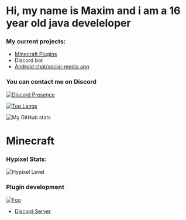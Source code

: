 # Hi, my name is Maxim and i am a 16 year old java develeloper

### My current projects:
- [Minecraft Plugins](https://www.spigotmc.org/resources/authors/1620695/)
- Discord bot
- [Android chat/social-media app](https://discord.gg/DnVDBPNydT)

### You can contact me on Discord
[![Discord Presence](https://lanyard.cnrad.dev/api/759334613335670805)](https://discord.com/users/759334613335670805)

[![Top Langs](https://github-readme-stats.vercel.app/api/top-langs/?username=JavaDevMC&layout=compat&theme=radical)](https://github.com/anuraghazra/github-readme-stats)

![My GitHub stats](https://github-readme-stats.vercel.app/api?username=JavaDevMC&theme=radical&hide=contribs,prs)

# Minecraft
### Hypixel Stats:
![Hypixel Level](https://hypixel.paniek.de/signature/6d01fd6b43ec4294b4f700dd3c330648/general-tooltip)

### Plugin development
[![Foo](https://media.discordapp.net/attachments/895012337982001153/1042440858542280714/image.png)](https://www.spigotmc.org/resources/authors/1620695/)



- [Discord Server](https://discord.gg/gbqF32Qsv2)
